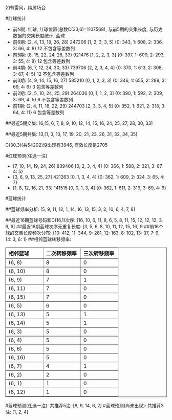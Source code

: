 <!-- 
.. title: 双色球2012082期(2012-07-15)数据分析报告
.. slug: slott-2012082-2012-07-15-report
.. date: 2012-07-16 08:00:00 UTC+08:00
.. tags: Lottery
.. link: 
.. description: 
.. type: text
-->

如有雷同，纯属巧合

<!-- TEASER_END-->

#红球统计

- 前N期: 红球, 红球位置(总数C(33,6)=1107568), 与前5期的交集长度, 与历史数据的交集长度统计, 蓝球
- 前6期: (2, 4, 13, 18, 26, 28) 247206 [1, 2, 3, 3, 5] {0: 343, 1: 608, 2: 336, 3: 66, 4: 8} 12 不包含等差数列
- 前5期: (8, 15, 22, 24, 28, 33) 921476 [1, 2, 2, 3, 3] {0: 397, 1: 609, 2: 293, 3: 55, 4: 8} 12 包含等差数列
- 前4期: (6, 7, 12, 24, 30, 33) 739706 [2, 2, 3, 4, 4] {0: 370, 1: 613, 2: 308, 3: 67, 4: 5} 12 不包含等差数列
- 前3期: (4, 9, 14, 15, 16, 27) 585210 [0, 1, 2, 3, 3] {0: 346, 1: 655, 2: 288, 3: 69, 4: 6} 3 包含等差数列
- 前2期: (2, 5, 10, 24, 25, 29) 264036 [0, 1, 1, 2, 3] {0: 390, 1: 592, 2: 309, 3: 69, 4: 5} 6 不包含等差数列
- 前1期: (2, 4, 11, 18, 22, 29) 244703 [2, 3, 3, 4, 5] {0: 352, 1: 621, 2: 318, 3: 64, 4: 11} 6 包含等差数列

##最近5期交集:
16,[5, 6, 7, 8, 9, 10, 12, 14, 15, 16, 24, 25, 27, 28, 30, 33]

##最近5期并集:
13,[1, 3, 13, 17, 19, 20, 21, 23, 26, 31, 32, 34, 35]

C(30,3)(共54202)没出现有3946, 
有效长度是2705

#红球预测(任选一注)

- [7, 10, 14, 19, 24, 26] 839406 [0, 2, 3, 4, 4] {0: 366, 1: 588, 2: 321, 3: 87, 4: 5}
- [3, 6, 9, 13, 25, 27] 421263 [0, 1, 3, 4, 4] {0: 362, 1: 609, 2: 324, 3: 65, 4: 7}
- [1, 8, 12, 16, 21, 33] 141515 [0, 0, 1, 3, 4] {0: 362, 1: 611, 2: 319, 3: 69, 4: 6}

#蓝球统计

##蓝球频率分析:
[5, 9, 11, 12, 1, 14, 16, 13, 15, 3, 2, 10, 6, 4, 7, 8]

##最近16期蓝球号码和C(16,1)次序:
[16, 10, 6, 11, 8, 6, 5, 8, 11, 15, 12, 12, 12, 3, 6, 6]
##最近16期蓝球次序无重复长度:
[3, 5, 6, 8, 10, 11, 12, 15, 16] 9
##前16个球的交集长度频次分布:
{10: 412, 11: 344, 9: 281, 12: 163, 8: 102, 13: 37, 7: 9, 14: 3, 6: 1}
##相邻蓝球转移频率:
<table border="1" class="table table-striped dataframe">
  <thead>
    <tr style="text-align: left;">
      <th style="min-width: 100px;">相邻蓝球</th>
      <th style="min-width: 100px;">二次转移频率</th>
      <th style="min-width: 100px;">三次转移频率</th>
    </tr>
  </thead>
  <tbody>
    <tr>
      <td>  (6, 8)</td>
      <td> 8</td>
      <td> 0</td>
    </tr>
    <tr>
      <td> (6, 10)</td>
      <td> 8</td>
      <td> 0</td>
    </tr>
    <tr>
      <td>  (6, 9)</td>
      <td> 7</td>
      <td> 1</td>
    </tr>
    <tr>
      <td> (6, 11)</td>
      <td> 7</td>
      <td> 0</td>
    </tr>
    <tr>
      <td> (6, 15)</td>
      <td> 7</td>
      <td> 0</td>
    </tr>
    <tr>
      <td>  (6, 5)</td>
      <td> 6</td>
      <td> 0</td>
    </tr>
    <tr>
      <td> (6, 13)</td>
      <td> 5</td>
      <td> 1</td>
    </tr>
    <tr>
      <td> (6, 14)</td>
      <td> 5</td>
      <td> 1</td>
    </tr>
    <tr>
      <td>  (6, 3)</td>
      <td> 5</td>
      <td> 0</td>
    </tr>
    <tr>
      <td>  (6, 4)</td>
      <td> 5</td>
      <td> 0</td>
    </tr>
    <tr>
      <td>  (6, 6)</td>
      <td> 5</td>
      <td> 0</td>
    </tr>
    <tr>
      <td> (6, 16)</td>
      <td> 5</td>
      <td> 0</td>
    </tr>
    <tr>
      <td>  (6, 7)</td>
      <td> 4</td>
      <td> 1</td>
    </tr>
    <tr>
      <td>  (6, 2)</td>
      <td> 2</td>
      <td> 0</td>
    </tr>
    <tr>
      <td>  (6, 1)</td>
      <td> 1</td>
      <td> 0</td>
    </tr>
    <tr>
      <td> (6, 12)</td>
      <td> 1</td>
      <td> 0</td>
    </tr>
  </tbody>
</table>
#蓝球预测(任选一注):
共推荐5注: [8, 9, 14, 6, 2]
#蓝球预测(尚未出现):
共推荐3注: [1, 2, 4]

